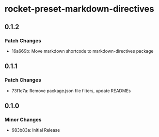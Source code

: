 # rocket-preset-markdown-directives

## 0.1.2

### Patch Changes

- 16a669b: Move markdown shortcode to markdown-directives package

## 0.1.1

### Patch Changes

- 73f1c7a: Remove package.json file filters, update READMEs

## 0.1.0

### Minor Changes

- 983b83a: Initial Release
